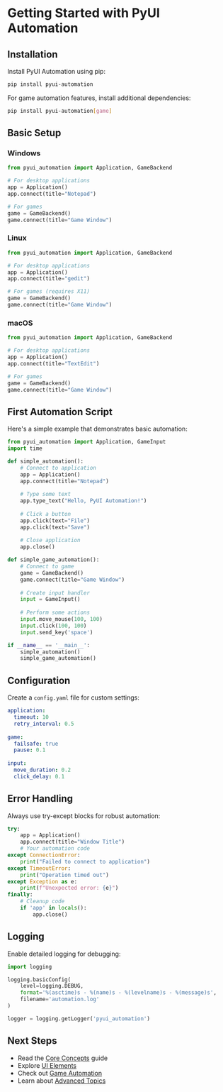# Getting Started with PyUI Automation

## Installation

Install PyUI Automation using pip:

```bash
pip install pyui-automation
```

For game automation features, install additional dependencies:

```bash
pip install pyui-automation[game]
```

## Basic Setup

### Windows
```python
from pyui_automation import Application, GameBackend

# For desktop applications
app = Application()
app.connect(title="Notepad")

# For games
game = GameBackend()
game.connect(title="Game Window")
```

### Linux
```python
from pyui_automation import Application, GameBackend

# For desktop applications
app = Application()
app.connect(title="gedit")

# For games (requires X11)
game = GameBackend()
game.connect(title="Game Window")
```

### macOS
```python
from pyui_automation import Application, GameBackend

# For desktop applications
app = Application()
app.connect(title="TextEdit")

# For games
game = GameBackend()
game.connect(title="Game Window")
```

## First Automation Script

Here's a simple example that demonstrates basic automation:

```python
from pyui_automation import Application, GameInput
import time

def simple_automation():
    # Connect to application
    app = Application()
    app.connect(title="Notepad")
    
    # Type some text
    app.type_text("Hello, PyUI Automation!")
    
    # Click a button
    app.click(text="File")
    app.click(text="Save")
    
    # Close application
    app.close()

def simple_game_automation():
    # Connect to game
    game = GameBackend()
    game.connect(title="Game Window")
    
    # Create input handler
    input = GameInput()
    
    # Perform some actions
    input.move_mouse(100, 100)
    input.click(100, 100)
    input.send_key('space')

if __name__ == '__main__':
    simple_automation()
    simple_game_automation()
```

## Configuration

Create a `config.yaml` file for custom settings:

```yaml
application:
  timeout: 10
  retry_interval: 0.5
  
game:
  failsafe: true
  pause: 0.1
  
input:
  move_duration: 0.2
  click_delay: 0.1
```

## Error Handling

Always use try-except blocks for robust automation:

```python
try:
    app = Application()
    app.connect(title="Window Title")
    # Your automation code
except ConnectionError:
    print("Failed to connect to application")
except TimeoutError:
    print("Operation timed out")
except Exception as e:
    print(f"Unexpected error: {e}")
finally:
    # Cleanup code
    if 'app' in locals():
        app.close()
```

## Logging

Enable detailed logging for debugging:

```python
import logging

logging.basicConfig(
    level=logging.DEBUG,
    format='%(asctime)s - %(name)s - %(levelname)s - %(message)s',
    filename='automation.log'
)

logger = logging.getLogger('pyui_automation')
```

## Next Steps

- Read the [Core Concepts](./core_concepts.md) guide
- Explore [UI Elements](./ui_elements.md)
- Check out [Game Automation](./game_automation.md)
- Learn about [Advanced Topics](./advanced_topics.md)

